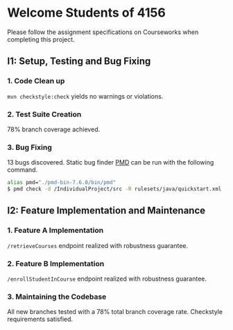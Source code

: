 # Welcome Students of 4156

Please follow the assignment specifications on Courseworks when completing this project.

## I1: Setup, Testing and Bug Fixing

### 1. Code Clean up

`mvn checkstyle:check` yields no warnings or violations.

### 2. Test Suite Creation

78% branch coverage achieved.

### 3. Bug Fixing

13 bugs discovered. Static bug finder [PMD](https://pmd.github.io/) can be run with the following command.

```bash
alias pmd="./pmd-bin-7.6.0/bin/pmd"
$ pmd check -d /IndividualProject/src -R rulesets/java/quickstart.xml -f text
```

## I2: Feature Implementation and Maintenance

### 1. Feature A Implementation

`/retrieveCourses` endpoint realized with robustness guarantee. 

### 2. Feature B Implementation

`/enrollStudentInCourse` endpoint realized with robustness guarantee. 

### 3. Maintaining the Codebase

All new branches tested with a 78% total branch coverage rate. Checkstyle requirements satisfied. 
